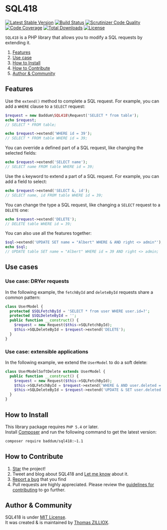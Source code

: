 SQL418
==============
[![Latest Stable Version](https://poser.pugx.org/baddum/sql418/v/stable.svg)](https://github.com/Baddum/SQL418)
[![Build Status](https://travis-ci.org/Baddum/SQL418.png?branch=master)](https://travis-ci.org/Baddum/SQL418)
[![Scrutinizer Code Quality](https://scrutinizer-ci.com/g/Baddum/SQL418/badges/quality-score.png?b=master)](https://scrutinizer-ci.com/g/Baddum/SQL418/?branch=master)
[![Code Coverage](https://scrutinizer-ci.com/g/Baddum/SQL418/badges/coverage.png?b=master)](https://scrutinizer-ci.com/g/Baddum/SQL418/?branch=master)
[![Total Downloads](https://poser.pugx.org/baddum/sql418/downloads.svg)](https://packagist.org/packages/baddum/sql418)
[![License](https://poser.pugx.org/baddum/sql418/license.svg)](http://opensource.org/licenses/MIT)


`SQL418` is a PHP library that allows you to modify a SQL requests by extending it.

1. [Features](#features)
2. [Use case](#use-cases)
3. [How to Install](#how-to-install)
4. [How to Contribute](#how-to-contribute)
5. [Author & Community](#author--community)



Features
--------------

Use the `extend()` method to complete a SQL request.
For example, you can add a `WHERE` clause to a `SELECT` request:

```php
$request = new Baddum\SQL418\Request('SELECT * from table');
echo $request;
// SELECT * FROM table;

echo $request->extend('WHERE id = 39');
// SELECT * FROM table WHERE id = 39;
```

You can override a defined part of a SQL request, like changing the selected fields:

```php
echo $request->extend('SELECT name');
// SELECT name FROM table WHERE id = 39;
```

Use the `&` keyword to extend a part of a SQL request.
For example, you can add a field to select:

```php
echo $request->extend('SELECT &, id');
// SELECT name, id FROM table WHERE id = 39;
```

You can change the type a SQL request, like changing a `SELECT` request to a `DELETE` one:

```php
echo $request->extend('DELETE');
// DELETE table WHERE id = 39;
```

You can also use all the features together:

```php
$sql->extend('UPDATE SET name = "Albert" WHERE & AND right <> admin"');
echo $sql;
// UPDATE table SET name = "Albert" WHERE id = 39 AND right <> admin;
```



Use cases
--------------

### Use case: DRYer requests 

In the following example, the `fetchById` and `deleteById` requests share a common pattern:

```php
class UserModel {
  protected $SQLFetchById = 'SELECT * from user WHERE user.id=?';
  protected $SQLDeleteById = '';
  public function __construct() {
    $request = new Request($this->SQLFetchById);
    $this->SQLDeleteById = $request->extend('DELETE');
  }
}
```

### Use case: extensible applications
In the following example, we extend the `UserModel` to do a soft delete:

```php
class UserModelSoftDelete extends UserModel {
  public function __construct() {
    $request = new Request($this->SQLFetchById);
    $this->SQLFetchById = $request->extend('WHERE & AND user.deleted = 0');
    $this->SQLDeleteById = $request->extend('UPDATE & SET user.deleted = 1');
  }
}
```


How to Install
--------

This library package requires `PHP 5.4` or later.<br>
Install [Composer](http://getcomposer.org/doc/01-basic-usage.md#installation) and run the following command to get the latest version:

```sh
composer require baddum/sql418:~1.1
```



How to Contribute
--------

1. [Star](https://github.com/Baddum/SQL418/stargazers) the project!
2. Tweet and blog about SQL418 and [Let me know](https://twitter.com/iamtzi) about it.
3. [Report a bug](https://github.com/Baddum/SQL418/issues/new) that you find
4. Pull requests are highly appreciated. Please review the [guidelines for contributing](https://github.com/Baddum/SQL418/blob/master/CONTRIBUTING.md) to go further.



Author & Community
--------

SQL418 is under [MIT License](http://opensource.org/licenses/MIT).<br>
It was created & is maintained by [Thomas ZILLIOX](http://tzi.fr).